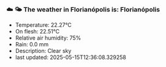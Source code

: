 ### ☁️ 🌤️  The weather in Florianópolis is: Florianópolis

- Temperature: 22.27°C
- On flesh: 22.51°C
- Relative air humidity: 75%
- Rain: 0.0 mm
- Description: Clear sky
- last updated: 2025-05-15T12:36:08.329258
